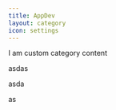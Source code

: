 ```yaml
---
title: AppDev
layout: category
icon: settings
---
```


I am custom category content

asdas

asda

as